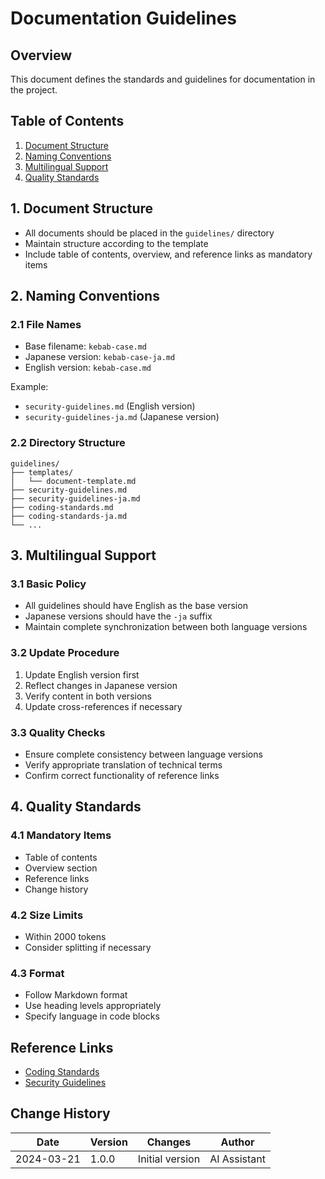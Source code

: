 # Documentation Guidelines

## Overview
This document defines the standards and guidelines for documentation in the project.

## Table of Contents
1. [Document Structure](#1-document-structure)
2. [Naming Conventions](#2-naming-conventions)
3. [Multilingual Support](#3-multilingual-support)
4. [Quality Standards](#4-quality-standards)

## 1. Document Structure
- All documents should be placed in the `guidelines/` directory
- Maintain structure according to the template
- Include table of contents, overview, and reference links as mandatory items

## 2. Naming Conventions
### 2.1 File Names
- Base filename: `kebab-case.md`
- Japanese version: `kebab-case-ja.md`
- English version: `kebab-case.md`

Example:
- `security-guidelines.md` (English version)
- `security-guidelines-ja.md` (Japanese version)

### 2.2 Directory Structure
```
guidelines/
├── templates/
│   └── document-template.md
├── security-guidelines.md
├── security-guidelines-ja.md
├── coding-standards.md
├── coding-standards-ja.md
└── ...
```

## 3. Multilingual Support
### 3.1 Basic Policy
- All guidelines should have English as the base version
- Japanese versions should have the `-ja` suffix
- Maintain complete synchronization between both language versions

### 3.2 Update Procedure
1. Update English version first
2. Reflect changes in Japanese version
3. Verify content in both versions
4. Update cross-references if necessary

### 3.3 Quality Checks
- Ensure complete consistency between language versions
- Verify appropriate translation of technical terms
- Confirm correct functionality of reference links

## 4. Quality Standards
### 4.1 Mandatory Items
- Table of contents
- Overview section
- Reference links
- Change history

### 4.2 Size Limits
- Within 2000 tokens
- Consider splitting if necessary

### 4.3 Format
- Follow Markdown format
- Use heading levels appropriately
- Specify language in code blocks

## Reference Links
- [Coding Standards](./coding-standards.md)
- [Security Guidelines](./security-guidelines.md)

## Change History
| Date | Version | Changes | Author |
|------|---------|---------|--------|
| 2024-03-21 | 1.0.0 | Initial version | AI Assistant | 